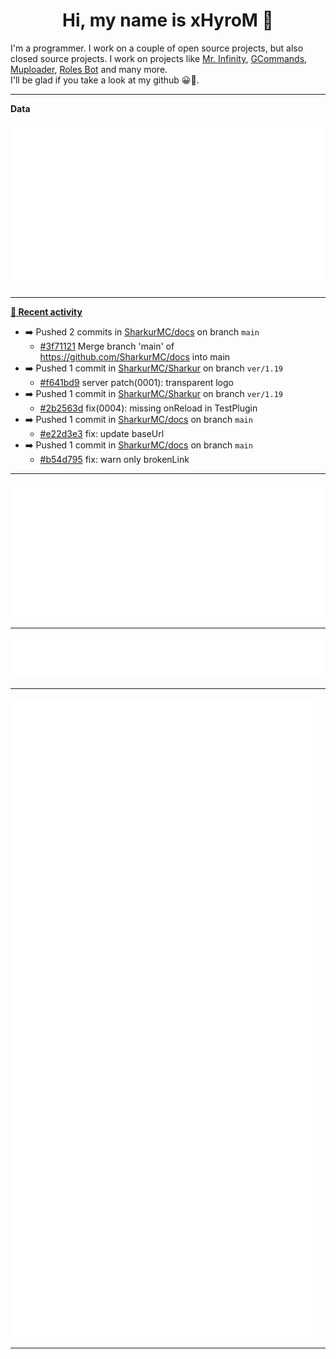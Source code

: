 <p align="center">
    <!-- <img src="https://avatars.githubusercontent.com/u/56601352" width="192" alt="hyro's pfp" /> -->
    <h1 align="center">Hi, my name is xHyroM 👋</h1>
</p>

I'm a programmer. I work on a couple of open source projects, but also closed source projects. I work on projects like [Mr. Infinity](https://discord.com/oauth2/authorize?client_id=720321585625694239&scope=bot%20applications.commands&permissions=8&redirect_uri=https://blobs.gq/imanager&prompt=consent&response_type=code), [GCommands](https://github.com/Garlic-Team/GCommands), [Muploader](https://github.com/xHyroM/Muploder), [Roles Bot](https://github.com/xHyroM/roles-bot) and many more.  
I'll be glad if you take a look at my github 😀👀.

___
**Data**

<img src="https://github.com/xHyroM/xHyroM/blob/master/.cache/base.svg">

___

**[📰 Recent activity](https://github.com/xHyroM)**
* ➡️ Pushed 2 commits in [SharkurMC/docs](https://github.com/SharkurMC/docs) on branch `main`
  * [#3f71121](https://github.com/SharkurMC/docs/commit/3f71121) Merge branch &#39;main&#39; of https://github.com/SharkurMC/docs into main
* ➡️ Pushed 1 commit in [SharkurMC/Sharkur](https://github.com/SharkurMC/Sharkur) on branch `ver/1.19`
  * [#f641bd9](https://github.com/SharkurMC/Sharkur/commit/f641bd9) server patch(0001): transparent logo
* ➡️ Pushed 1 commit in [SharkurMC/Sharkur](https://github.com/SharkurMC/Sharkur) on branch `ver/1.19`
  * [#2b2563d](https://github.com/SharkurMC/Sharkur/commit/2b2563d) fix(0004): missing onReload in TestPlugin
* ➡️ Pushed 1 commit in [SharkurMC/docs](https://github.com/SharkurMC/docs) on branch `main`
  * [#e22d3e3](https://github.com/SharkurMC/docs/commit/e22d3e3) fix: update baseUrl
* ➡️ Pushed 1 commit in [SharkurMC/docs](https://github.com/SharkurMC/docs) on branch `main`
  * [#b54d795](https://github.com/SharkurMC/docs/commit/b54d795) fix: warn only brokenLink


___

<img src="https://github.com/xHyroM/xHyroM/blob/master/.cache/isocalendar.svg">

___

<img src="https://github.com/xHyroM/xHyroM/blob/master/.cache/languages.svg">

___

<img src="https://github.com/xHyroM/xHyroM/blob/master/.cache/achievements.svg">

___
